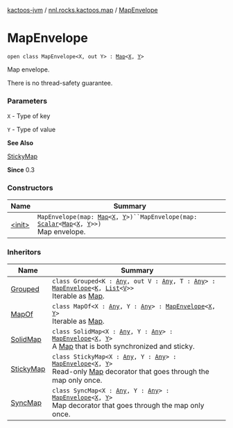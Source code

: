 [kactoos-jvm](../../index.md) / [nnl.rocks.kactoos.map](../index.md) / [MapEnvelope](./index.md)

# MapEnvelope

`open class MapEnvelope<X, out Y> : `[`Map`](https://kotlinlang.org/api/latest/jvm/stdlib/kotlin.collections/-map/index.html)`<`[`X`](index.md#X)`, `[`Y`](index.md#Y)`>`

Map envelope.

There is no thread-safety guarantee.

### Parameters

`X` - Type of key

`Y` - Type of value

**See Also**

[StickyMap](../-sticky-map/index.md)

**Since**
0.3

### Constructors

| Name | Summary |
|---|---|
| [&lt;init&gt;](-init-.md) | `MapEnvelope(map: `[`Map`](https://kotlinlang.org/api/latest/jvm/stdlib/kotlin.collections/-map/index.html)`<`[`X`](index.md#X)`, `[`Y`](index.md#Y)`>)``MapEnvelope(map: `[`Scalar`](../../nnl.rocks.kactoos/-scalar/index.md)`<`[`Map`](https://kotlinlang.org/api/latest/jvm/stdlib/kotlin.collections/-map/index.html)`<`[`X`](index.md#X)`, `[`Y`](index.md#Y)`>>)`<br>Map envelope. |

### Inheritors

| Name | Summary |
|---|---|
| [Grouped](../-grouped/index.md) | `class Grouped<K : `[`Any`](https://kotlinlang.org/api/latest/jvm/stdlib/kotlin/-any/index.html)`, out V : `[`Any`](https://kotlinlang.org/api/latest/jvm/stdlib/kotlin/-any/index.html)`, T : `[`Any`](https://kotlinlang.org/api/latest/jvm/stdlib/kotlin/-any/index.html)`> : `[`MapEnvelope`](./index.md)`<`[`K`](../-grouped/index.md#K)`, `[`List`](https://kotlinlang.org/api/latest/jvm/stdlib/kotlin.collections/-list/index.html)`<`[`V`](../-grouped/index.md#V)`>>`<br>Iterable as [Map](https://kotlinlang.org/api/latest/jvm/stdlib/kotlin.collections/-map/index.html). |
| [MapOf](../-map-of/index.md) | `class MapOf<X : `[`Any`](https://kotlinlang.org/api/latest/jvm/stdlib/kotlin/-any/index.html)`, Y : `[`Any`](https://kotlinlang.org/api/latest/jvm/stdlib/kotlin/-any/index.html)`> : `[`MapEnvelope`](./index.md)`<`[`X`](../-map-of/index.md#X)`, `[`Y`](../-map-of/index.md#Y)`>`<br>Iterable as [Map](https://kotlinlang.org/api/latest/jvm/stdlib/kotlin.collections/-map/index.html). |
| [SolidMap](../-solid-map/index.md) | `class SolidMap<X : `[`Any`](https://kotlinlang.org/api/latest/jvm/stdlib/kotlin/-any/index.html)`, Y : `[`Any`](https://kotlinlang.org/api/latest/jvm/stdlib/kotlin/-any/index.html)`> : `[`MapEnvelope`](./index.md)`<`[`X`](../-solid-map/index.md#X)`, `[`Y`](../-solid-map/index.md#Y)`>`<br>A [Map](https://kotlinlang.org/api/latest/jvm/stdlib/kotlin.collections/-map/index.html) that is both synchronized and sticky. |
| [StickyMap](../-sticky-map/index.md) | `class StickyMap<X : `[`Any`](https://kotlinlang.org/api/latest/jvm/stdlib/kotlin/-any/index.html)`, Y : `[`Any`](https://kotlinlang.org/api/latest/jvm/stdlib/kotlin/-any/index.html)`> : `[`MapEnvelope`](./index.md)`<`[`X`](../-sticky-map/index.md#X)`, `[`Y`](../-sticky-map/index.md#Y)`>`<br>Read-only [Map](https://kotlinlang.org/api/latest/jvm/stdlib/kotlin.collections/-map/index.html) decorator that goes through the map only once. |
| [SyncMap](../-sync-map/index.md) | `class SyncMap<X : `[`Any`](https://kotlinlang.org/api/latest/jvm/stdlib/kotlin/-any/index.html)`, Y : `[`Any`](https://kotlinlang.org/api/latest/jvm/stdlib/kotlin/-any/index.html)`> : `[`MapEnvelope`](./index.md)`<`[`X`](../-sync-map/index.md#X)`, `[`Y`](../-sync-map/index.md#Y)`>`<br>Map decorator that goes through the map only once. |
